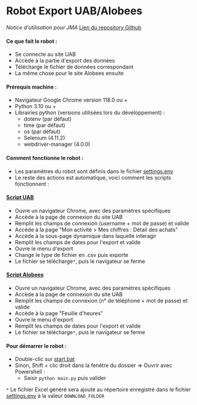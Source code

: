 <h1>Robot Export UAB/Alobees</h1>
<i>Notice d'utilisation pour JMA</i>
<a href="https://github.com/PhoenixizFire/RPA_UAB_Alobees">Lien du repository Github</a>

<br>
<h4><b>Ce que fait le robot :</b></h4>

- Se connecte au site UAB
- Accède à la partie d'export des données
- Télécharge le fichier de données correspondant
- La même chose pour le site Alobees ensuite

<h4><b>Prérequis machine :</b></h4>

- Navigateur Google Chrome version 118.0 ou +
- Python 3.10 ou +
- Librairies python (versions utilisées lors du développement) :
    - dotenv (par défaut)
    - time (par défaut)
    - os (par défaut)
    - Selenium (4.11.2)
    - webdriver-manager (4.0.0)

<h4><b>Comment fonctionne le robot :</b></h4>

- Les paramètres du robot sont définis dans le fichier <a href="settings.env">settings.env</a>
- Le reste des actions est automatique, voici comment les scripts fonctionnent :

<h4><b><u>Script UAB</u></b></h4>

- Ouvre un navigateur Chrome, avec des paramètres spécifiques
- Accède à la page de connexion du site UAB
- Remplit les champs de connexion (username + mot de passe) et valide
- Accède à la page "Mon activité > Mes chiffres : Détail des achats"
- Accède à la sous-page dynamique dans laquelle interagir
- Remplit les champs de dates pour l'export et valide
- Ouvre le menu d'export
- Change le type de fichier en .csv puis exporte
- Le fichier se télécharge`*`, puis le navigateur se ferme

<h4><b><u>Script Alobees</u></b></h4>

- Ouvre un navigateur Chrome, avec des paramètres spécifiques
- Accède à la page de connexion du site UAB
- Remplit les champs de connexion (n° de téléphone + mot de passe) et valide
- Accède à la page "Feuille d'heures"
- Ouvre le menu d'export
- Remplit les champs de dates pour l'export et valide
- Le fichier se télécharge`*`, puis le navigateur se ferme


<h4><b>Pour démarrer le robot :</b></h4>

- Double-clic sur <a href="start.bat">start.bat</a>
- Sinon, Shift + clic droit dans la fenêtre du dossier => Ouvrir avec Powershell :
    - Saisir `python main.py` puis valider

`*` Le fichier Excel généré sera ajouté au répertoire enregistré dans le fichier <a href="settings.env">settings.env</a> à la valeur `DOWNLOAD_FOLDER`